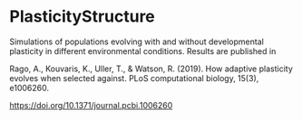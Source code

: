 # PlasticityStructure

Simulations of populations evolving with and without developmental plasticity in different environmental conditions.
Results are published in 

Rago, A., Kouvaris, K., Uller, T., & Watson, R. (2019). How adaptive plasticity evolves when selected against. PLoS computational biology, 15(3), e1006260.

https://doi.org/10.1371/journal.pcbi.1006260
